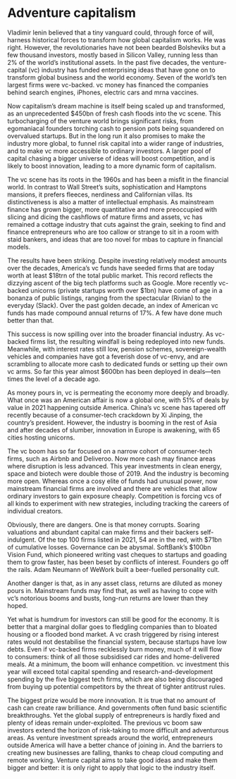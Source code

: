 # Adventure capitalism
Vladimir lenin believed that a tiny vanguard could, through force of will, harness historical forces to transform how global capitalism works. He was right. However, the revolutionaries have not been bearded Bolsheviks but a few thousand investors, mostly based in Silicon Valley, running less than 2% of the world’s institutional assets. In the past five decades, the venture-capital (vc) industry has funded enterprising ideas that have gone on to transform global business and the world economy. Seven of the world’s ten largest firms were vc-backed. vc money has financed the companies behind search engines, iPhones, electric cars and mrna vaccines.

Now capitalism’s dream machine is itself being scaled up and transformed, as an unprecedented $450bn of fresh cash floods into the vc scene. This turbocharging of the venture world brings significant risks, from egomaniacal founders torching cash to pension pots being squandered on overvalued startups. But in the long run it also promises to make the industry more global, to funnel risk capital into a wider range of industries, and to make vc more accessible to ordinary investors. A larger pool of capital chasing a bigger universe of ideas will boost competition, and is likely to boost innovation, leading to a more dynamic form of capitalism.

The vc scene has its roots in the 1960s and has been a misfit in the financial world. In contrast to Wall Street’s suits, sophistication and Hamptons mansions, it prefers fleeces, nerdiness and Californian villas. Its distinctiveness is also a matter of intellectual emphasis. As mainstream finance has grown bigger, more quantitative and more preoccupied with slicing and dicing the cashflows of mature firms and assets, vc has remained a cottage industry that cuts against the grain, seeking to find and finance entrepreneurs who are too callow or strange to sit in a room with staid bankers, and ideas that are too novel for mbas to capture in financial models.

The results have been striking. Despite investing relatively modest amounts over the decades, America’s vc funds have seeded firms that are today worth at least $18trn of the total public market. This record reflects the dizzying ascent of the big tech platforms such as Google. More recently vc-backed unicorns (private startups worth over $1bn) have come of age in a bonanza of public listings, ranging from the spectacular (Rivian) to the everyday (Slack). Over the past golden decade, an index of American vc funds has made compound annual returns of 17%. A few have done much better than that.

This success is now spilling over into the broader financial industry. As vc-backed firms list, the resulting windfall is being redeployed into new funds. Meanwhile, with interest rates still low, pension schemes, sovereign-wealth vehicles and companies have got a feverish dose of vc-envy, and are scrambling to allocate more cash to dedicated funds or setting up their own vc arms. So far this year almost $600bn has been deployed in deals—ten times the level of a decade ago.

As money pours in, vc is permeating the economy more deeply and broadly. What once was an American affair is now a global one, with 51% of deals by value in 2021 happening outside America. China’s vc scene has tapered off recently because of a consumer-tech crackdown by Xi Jinping, the country’s president. However, the industry is booming in the rest of Asia and after decades of slumber, innovation in Europe is awakening, with 65 cities hosting unicorns.

The vc boom has so far focused on a narrow cohort of consumer-tech firms, such as Airbnb and Deliveroo. Now more cash may finance areas where disruption is less advanced. This year investments in clean energy, space and biotech were double those of 2019. And the industry is becoming more open. Whereas once a cosy elite of funds had unusual power, now mainstream financial firms are involved and there are vehicles that allow ordinary investors to gain exposure cheaply. Competition is forcing vcs of all kinds to experiment with new strategies, including tracking the careers of individual creators.

Obviously, there are dangers. One is that money corrupts. Soaring valuations and abundant capital can make firms and their backers self-indulgent. Of the top 100 firms listed in 2021, 54 are in the red, with $71bn of cumulative losses. Governance can be abysmal. SoftBank’s $100bn Vision Fund, which pioneered writing vast cheques to startups and goading them to grow faster, has been beset by conflicts of interest. Founders go off the rails. Adam Neumann of WeWork built a beer-fuelled personality cult.

Another danger is that, as in any asset class, returns are diluted as money pours in. Mainstream funds may find that, as well as having to cope with vc’s notorious booms and busts, long-run returns are lower than they hoped.

Yet what is humdrum for investors can still be good for the economy. It is better that a marginal dollar goes to fledgling companies than to bloated housing or a flooded bond market. A vc crash triggered by rising interest rates would not destabilise the financial system, because startups have low debts. Even if vc-backed firms recklessly burn money, much of it will flow to consumers: think of all those subsidised car rides and home-delivered meals. At a minimum, the boom will enhance competition. vc investment this year will exceed total capital spending and research-and-development spending by the five biggest tech firms, which are also being discouraged from buying up potential competitors by the threat of tighter antitrust rules.

The biggest prize would be more innovation. It is true that no amount of cash can create raw brilliance. And governments often fund basic scientific breakthroughs. Yet the global supply of entrepreneurs is hardly fixed and plenty of ideas remain under-exploited. The previous vc boom saw investors extend the horizon of risk-taking to more difficult and adventurous areas. As venture investment spreads around the world, entrepreneurs outside America will have a better chance of joining in. And the barriers to creating new businesses are falling, thanks to cheap cloud computing and remote working. Venture capital aims to take good ideas and make them bigger and better: it is only right to apply that logic to the industry itself.